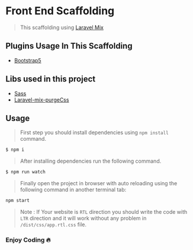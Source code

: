 # Front End Scaffolding

> This scaffolding using [Laravel Mix](https://laravel-mix.com)

## Plugins Usage In This Scaffolding
* [Bootstrap5](https://getbootstrap.com/docs/5.0/getting-started/introduction/)

## Libs used in this project
* [Sass](https://sass-lang.com/)
* [Laravel-mix-purgeCss](https://jquery.com/)
## Usage
> First step you should install dependencies using `npm install` command.
```bash
$ npm i
```
> After installing dependencies run the following command.
```bash
$ npm run watch
```

> Finally open the project in browser with auto reloading using the following command in another terminal tab:
```bash
npm start
```


> Note : If Your website is `RTL` direction you should write the code with `LTR` direction and it will work without any problem in `/dist/css/app.rtl.css` file.  

### Enjoy Coding 🔥